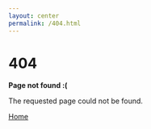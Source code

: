 ```yaml
---
layout: center
permalink: /404.html
---
```


<h1>404</h1> 

<p><strong>Page not found :(</strong></p>
<p>The requested page could not be found.</p>

<div class="mt3">
  <a href="{{ site.baseurl }}/" class="button button-blue button-big">Home</a>
</div>
